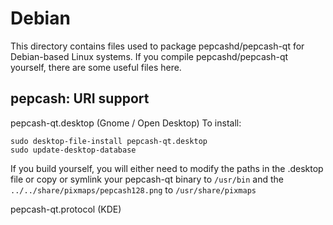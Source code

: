 
Debian
====================
This directory contains files used to package pepcashd/pepcash-qt
for Debian-based Linux systems. If you compile pepcashd/pepcash-qt yourself, there are some useful files here.

## pepcash: URI support ##


pepcash-qt.desktop  (Gnome / Open Desktop)
To install:

	sudo desktop-file-install pepcash-qt.desktop
	sudo update-desktop-database

If you build yourself, you will either need to modify the paths in
the .desktop file or copy or symlink your pepcash-qt binary to `/usr/bin`
and the `../../share/pixmaps/pepcash128.png` to `/usr/share/pixmaps`

pepcash-qt.protocol (KDE)

